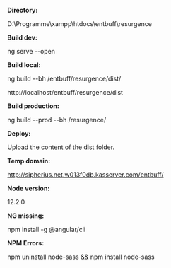 **Directory:**

D:\Programme\xampp\htdocs\entbuff\resurgence

**Build dev:**

ng serve --open

**Build local:**

ng build --bh /entbuff/resurgence/dist/

http://localhost/entbuff/resurgence/dist

**Build production:**

ng build --prod --bh /resurgence/

**Deploy:**

Upload the content of the dist folder.

**Temp domain:**

http://sipherius.net.w013f0db.kasserver.com/entbuff/

**Node version:**

12.2.0

**NG missing:**

npm install -g @angular/cli
 
**NPM Errors:**

npm uninstall node-sass && npm install node-sass
